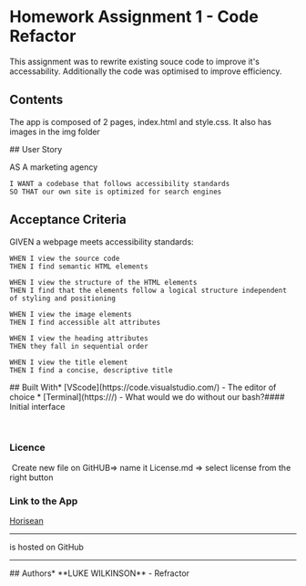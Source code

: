 # Homework Assignment 1 - Code Refactor 
This assignment was to rewrite existing souce code to improve it's accessability. Additionally the code was optimised to improve efficiency.
​
## Contents
<p>
The app is composed of 2 pages, index.html and style.css. It also has images in the img folder
</p>
​
## User Story
<p>
AS A marketing agency

    I WANT a codebase that follows accessibility standards
    SO THAT our own site is optimized for search engines
</p>

## Acceptance Criteria 
<p>
GIVEN a webpage meets accessibility standards:

    WHEN I view the source code
    THEN I find semantic HTML elements

    WHEN I view the structure of the HTML elements
    THEN I find that the elements follow a logical structure independent of styling and positioning

    WHEN I view the image elements
    THEN I find accessible alt attributes

    WHEN I view the heading attributes
    THEN they fall in sequential order

    WHEN I view the title element
    THEN I find a concise, descriptive title
</p>
​
## Built With
​
* [VScode](https://code.visualstudio.com/) - The editor of choice
* [Terminal](https:///) - What would we do without our bash?
​
#### Initial interface


​
### Licence
​
Create new file on GitHUB=> name it License.md => select license from the right button
​
### Link to the App
<a href=".">Horisean</a><hr> is hosted on GitHub
<hr>
​
## Authors
​
* **LUKE WILKINSON** - Refractor
​